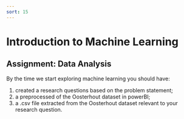 ```yaml
---
sort: 15
---
```


# Introduction to Machine Learning

## Assignment: Data Analysis

By the time we start exploring machine learning you should have:
1. created a research questions based on the problem statement;
2. a preprocessed of the Oosterhout dataset in powerBI;
3. a .csv file extracted from the Oosterhout dataset relevant to your research question.
